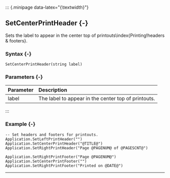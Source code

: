 ::: {.minipage data-latex="{\textwidth}"}
## SetCenterPrintHeader {-}

Sets the label to appear in the center top of printouts\index{Printing!headers \& footers}.

### Syntax {-}

```{sql}
SetCenterPrintHeader(string label)
```

### Parameters {-}

**Parameter** | **Description**
| :-- | :-- |
label | The label to appear in the center top of printouts.
:::

### Example {-}

```{sql}
-- Set headers and footers for printouts.
Application.SetLeftPrintHeader("")
Application.SetCenterPrintHeader("@TITLE@")
Application.SetRightPrintHeader("Page @PAGENUM@ of @PAGESCNT@")

Application.SetRightPrintFooter("Page @PAGENUM@")
Application.SetCenterPrintFooter("")
Application.SetRightPrintFooter("Printed on @DATE@")
```

***
